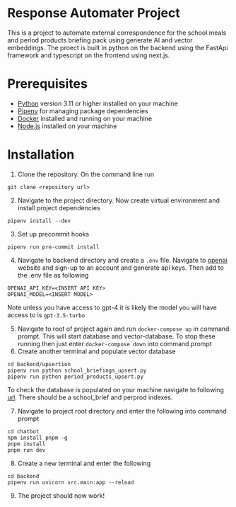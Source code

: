 # Response Automater Project

This is a project to automate external correspondence for the school meals and period products briefing pack using generate AI and vector embeddings. The proect is built in python on the backend using the FastApi framework and typescript on the frontend using next.js.

# Prerequisites

* [Python](https://www.python.org/downloads/) version 3.11 or higher installed on your machine
* [Pipenv](https://pipenv.pypa.io/en/latest/) for managing package dependencies
* [Docker](https://www.docker.com/get-started/) installed and running on your machine
* [Node.js](https://nodejs.org/en/download/package-manager) installed on your machine

# Installation

1. Clone the repository. On the command line run 
```
git clone <repository url>
```

2. Navigate to the project directory. Now create virtual environment and install project dependencies
``` 
pipenv install --dev
``` 

3. Set up precommit hooks
```
pipenv run pre-commit install
```

4. Navigate to backend directory and create a `.env` file. Navigate to [openai](https://platform.openai.com/) website and sign-up to an account and generate api keys. Then add to the .env file as following
```
OPENAI_API_KEY=<INSERT API KEY>
OPENAI_MODEL=<INSERT MODEL>
```
Note unless you have access to gpt-4 it is likely the model you will have access to is ```gpt-3.5-turbo```

5. Navigate to root of project again and run ```docker-compose up``` in command prompt. This will start database and vector-database. To stop these running then just enter ```docker-compose down``` into command prompt
6. Create another terminal and populate vector database
```
cd backend/upsertion
pipenv run python school_briefings_upsert.py
pipenv run python period_products_upsert.py
```
To check the database is populated on your machine navigate to following [url](http://localhost:6333/dashboard). There should be a school_brief and perprod indexes.

7. Navigate to project root directory and enter the following into command prompt
```
cd chatbot
npm install pnpm -g
pnpm install
pnpm run dev
```
8. Create a new terminal and enter the following
```
cd backend
pipenv run uvicorn src.main:app --reload
```

9. The project should now work!



 